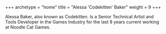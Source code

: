 +++
archetype = "home"
title = "Alessa 'Codekitten' Baker"
weight = 9
+++

Alessa Baker, also known as Codekitten. Is a Senior Technical Artist and Tools Developer in the Games Industry for the last 8 years current working at Noodle Cat Games.
